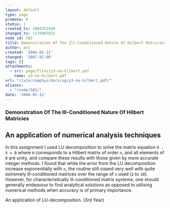 ```yaml
---
layout: default
type: page
promote: 0
status: 1
created_ts: 1084352440
changed_ts: 1170907815
node_id: 582
title: Demonstration Of The Ill-Conditioned Nature Of Hilbert Matricies
author: anj
created: '2004-05-12'
changed: '2007-02-08'
tags: []
attachments:
  - src: page/files/y3-na-hilbert.pdf
    name: y3-na-hilbert.pdf
url: "/ix2v/comphys/docs/ug/y3-na-hilbert.pdf/"
aliases:
  - "/node/582/"
date: '2004-05-12'
---
```

### Demonstration Of The Ill-Conditioned Nature Of Hilbert Matricies
## An application of numerical analysis techniques
In this assignment I used LU decomposition to solve
the matrix equation `H . X = B` where `H` corresponds to
a Hilbert matrix of order `n`, and all elements of `B` are
unity, and compare these results with those given by
more accurate integer methods. I found that while the
error from the LU decomposition increase
exponentially with `n`, the routine still coped very well
with quite extremely ill-conditioned matrices over the
range of `n` used (`2` to `10`). However, for
characteristically ill-conditioned matrix systems, one
should generally endeavour to find analytical solutions
as opposed to utilising numerical methods when
accuracy is of primary importance.

An application of LU-decomposition. (3rd Year)
